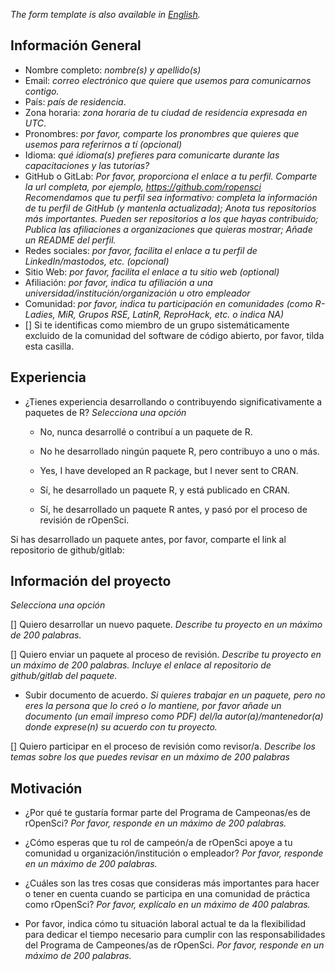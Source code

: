 
_The form template is also available in [English](/champions/files/champions_template)._

## Información General

* Nombre completo: _nombre(s) y apellido(s)_
* Email: _correo electrónico que quiere que usemos para comunicarnos contigo._
* País: _país de residencia_.
* Zona horaria: _zona horaria de tu ciudad de residencia expresada en UTC_.
* Pronombres: _por favor, comparte los pronombres que quieres que usemos para referirnos a tí (opcional)_
* Idioma: _qué idioma(s) prefieres para comunicarte durante las capacitaciones y las tutorías?_
* GitHub o GitLab: _Por favor, proporciona el enlace a tu perfil. Comparte la url completa, por ejemplo, https://github.com/ropensci_
_Recomendamos que tu perfil sea informativo: completa la información de tu perfil de GitHub (y mantenla actualizada); Anota tus repositorios más importantes. Pueden ser repositorios a los que hayas contribuido; Publica las afiliaciones a organizaciones que quieras mostrar; Añade un README del perfil._
* Redes sociales: _por favor, facilita el enlace a tu perfil de LinkedIn/mastodos, etc. (opcional)_
* Sitio Web: _por favor, facilita el enlace a tu sitio web  (optional)_
* Afiliación: _por favor, indica tu afiliación a una universidad/institución/organización u otro empleador_
* Comunidad: _por favor, indica tu participación en comunidades (como R-Ladies, MiR, Grupos RSE, LatinR, ReproHack, etc. o indica NA)_
* [] Si te identificas como miembro de un grupo sistemáticamente excluido de la comunidad del software de código abierto, por favor, tilda esta casilla.

## Experiencia

* ¿Tienes experiencia desarrollando o contribuyendo significativamente a paquetes de R? _Selecciona una opción_

  * No, nunca desarrollé o contribuí a un paquete de R.
  
  * No he desarrollado ningún paquete R, pero contribuyo a uno o más.
  
  * Yes, I have developed an R package, but I never sent to CRAN.
  
  * Sí, he desarrollado un paquete R, y está publicado en CRAN.
  
  * Sí, he desarrollado un paquete R antes, y pasó por el proceso de revisión de rOpenSci.
  
Si has desarrollado un paquete antes, por favor, comparte el link al repositorio de github/gitlab:


## Información del proyecto

_Selecciona una opción_

[] Quiero desarrollar un nuevo paquete. 
_Describe tu proyecto en un máximo de 200 palabras._

[] Quiero enviar un paquete al proceso de revisión. 
_Describe tu proyecto en un máximo de 200 palabras. Incluye el enlace al repositorio de github/gitlab del paquete._

  *    Subir documento de acuerdo. _Si quieres trabajar en un paquete, pero no eres la persona que lo creó o lo mantiene, por favor añade un documento (un email impreso como PDF) del/la autor(a)/mantenedor(a) donde exprese(n) su acuerdo con tu proyecto._ 

[] Quiero participar en el proceso de revisión como revisor/a. 
_Describe los temas sobre los que puedes revisar en un máximo de 200 palabras_

## Motivación

* ¿Por qué te gustaría formar parte del Programa de Campeonas/es de rOpenSci? _Por favor, responde en un máximo de 200 palabras._

* ¿Cómo esperas que tu rol de campeón/a de rOpenSci apoye a tu comunidad u organización/institución o empleador? _Por favor, responde en un máximo de 200 palabras._

* ¿Cuáles son las tres cosas que consideras más importantes para hacer o tener en cuenta cuando se participa en una comunidad de práctica como rOpenSci? _Por favor, explícalo en un máximo de 400 palabras._

* Por favor, indica cómo tu situación laboral actual te da la flexibilidad para dedicar el tiempo necesario para cumplir con las responsabilidades del Programa de Campeones/as de rOpenSci. _Por favor, responde en un máximo de 200 palabras._ 
